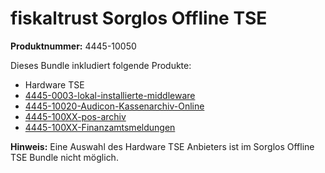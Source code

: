# fiskaltrust Sorglos Offline TSE

**Produktnummer:** 4445-10050

Dieses Bundle inkludiert folgende Produkte:

- Hardware TSE
-  [4445-0003-lokal-installierte-middleware](../compliance-as-a-service/produkte/4445-0003-lokal-installierte-middleware.md) 
-  [4445-10020-Audicon-Kassenarchiv-Online](../revisionssichere-daten-as-a-service/produkte/4445-10020-Audicon-Kassenarchiv-Online.md) 
-  [4445-100XX-pos-archiv](../revisionssichere-daten-as-a-service/produkte/4445-100XX-pos-archiv.md) 
-  [4445-100XX-Finanzamtsmeldungen](../compliance-as-a-service/produkte/4445-100XX-Finanzamtsmeldungen.md) 



**Hinweis:** Eine Auswahl des Hardware TSE Anbieters ist im Sorglos Offline TSE Bundle nicht möglich.